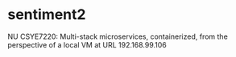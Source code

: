 # sentiment2
NU CSYE7220: Multi-stack microservices, containerized, from the perspective of a local VM at URL 192.168.99.106
